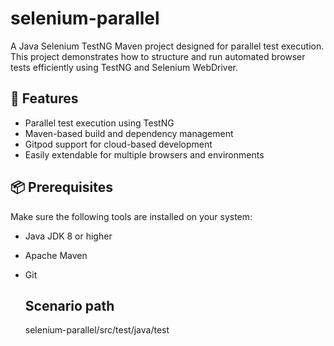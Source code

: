 # selenium-parallel

A Java Selenium TestNG Maven project designed for parallel test execution. This project demonstrates how to structure and run automated browser tests efficiently using TestNG and Selenium WebDriver.

## 🚀 Features

- Parallel test execution using TestNG
- Maven-based build and dependency management
- Gitpod support for cloud-based development
- Easily extendable for multiple browsers and environments

## 📦 Prerequisites

Make sure the following tools are installed on your system:

- Java JDK 8 or higher
- Apache Maven
- Git

  ## Scenario path
  selenium-parallel/src/test/java/test

